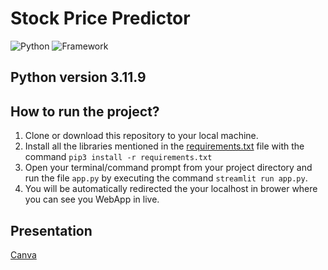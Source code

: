 # Stock Price Predictor

![Python](https://img.shields.io/badge/Python-3.11.9-blueviolet)
![Framework](https://img.shields.io/badge/Framework-sreamlit-red)

## Python version 3.11.9

## How to run the project?

1. Clone or download this repository to your local machine.
2. Install all the libraries mentioned in the [requirements.txt](https://github.com/everydaycodings/Anima-Recommendation-System-WebApp/blob/master/requirements.txt) file with the command `pip3 install -r requirements.txt`
3. Open your terminal/command prompt from your project directory and run the file `app.py` by executing the command `streamlit run app.py`.
4. You will be automatically redirected the your localhost in brower where you can see you WebApp in live.

## Presentation
[Canva](https://www.canva.com/design/DAGFFI8jry4/r0-05QpX8bF4mk3QXNncSA/view?utm_content=DAGFFI8jry4&utm_campaign=designshare&utm_medium=link&utm_source=editor)
